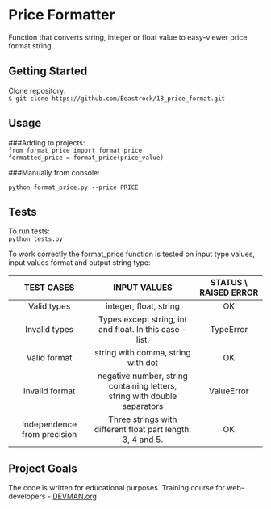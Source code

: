 # Price Formatter

Function that converts string, integer or float value  to easy-viewer price format string. 
 
## Getting Started  

Clone repository:   
`$ git clone https://github.com/Beastrock/18_price_format.git`    

## Usage
###Adding to projects:  
`from format_price import format_price`  
`formatted_price = format_price(price_value)`   

###Manually from console:
 
`python format_price.py --price PRICE`   


## Tests  

To run tests:  
`python tests.py`

To work correctly the format_price function is tested on input type values, input  values format and output string type:  

|      TEST CASES      	|                                   INPUT VALUES                                   	| STATUS \ RAISED ERROR |
|:--------------------:	|:--------------------------------------------------------------------------------:	|:---------------------:|
|   Valid types  	|                              integer, float, string                            	  	| OK                    |
|  Invalid types 	|             Types except string, int and float. In this case - list.            	 	| TypeError             |
|  Valid format  	|                        string with comma, string with dot                       	 	| OK                    |
| Invalid format 	| negative number, string containing letters,</br> string with double separators  		| ValueError            |
| Independence from precision   	|   Three strings with different float part length: 3, 4 and 5.         | OK                    |  


## Project Goals

The code is written for educational purposes. Training course for web-developers - [DEVMAN.org](https://devman.org)
